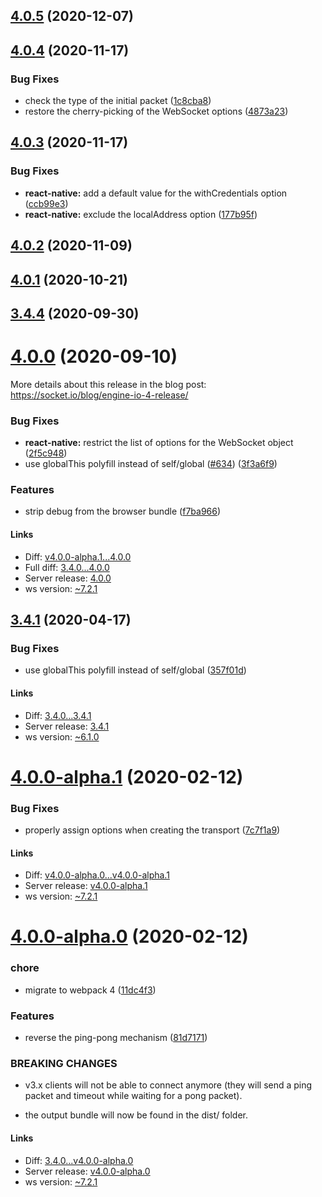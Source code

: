 ## [4.0.5](https://github.com/socketio/engine.io-client/compare/4.0.4...4.0.5) (2020-12-07)


## [4.0.4](https://github.com/socketio/engine.io-client/compare/4.0.3...4.0.4) (2020-11-17)


### Bug Fixes

* check the type of the initial packet ([1c8cba8](https://github.com/socketio/engine.io-client/commit/1c8cba8818e930205918a70f05c1164865842a48))
* restore the cherry-picking of the WebSocket options ([4873a23](https://github.com/socketio/engine.io-client/commit/4873a237f1ce5fcb18e255dd604d50dcfc624ea8))


## [4.0.3](https://github.com/socketio/engine.io-client/compare/4.0.2...4.0.3) (2020-11-17)


### Bug Fixes

* **react-native:** add a default value for the withCredentials option ([ccb99e3](https://github.com/socketio/engine.io-client/commit/ccb99e3718e8ee2c50960430d2bd6c12a3dcb0dc))
* **react-native:** exclude the localAddress option ([177b95f](https://github.com/socketio/engine.io-client/commit/177b95fe463ad049b35170f042a771380fdaedee))


## [4.0.2](https://github.com/socketio/engine.io-client/compare/4.0.1...4.0.2) (2020-11-09)


## [4.0.1](https://github.com/socketio/engine.io-client/compare/4.0.0...4.0.1) (2020-10-21)



## [3.4.4](https://github.com/socketio/engine.io-client/compare/3.4.3...3.4.4) (2020-09-30)



# [4.0.0](https://github.com/socketio/engine.io-client/compare/v4.0.0-alpha.1...4.0.0) (2020-09-10)

More details about this release in the blog post: https://socket.io/blog/engine-io-4-release/

### Bug Fixes

* **react-native:** restrict the list of options for the WebSocket object ([2f5c948](https://github.com/socketio/engine.io-client/commit/2f5c948abe8fd1c0fdb010e88f96bd933a3792ea))
* use globalThis polyfill instead of self/global ([#634](https://github.com/socketio/engine.io-client/issues/634)) ([3f3a6f9](https://github.com/socketio/engine.io-client/commit/3f3a6f991404ef601252193382d2d2029cff6c45))


### Features

* strip debug from the browser bundle ([f7ba966](https://github.com/socketio/engine.io-client/commit/f7ba966e53f4609f755880be8fa504f7252b0817))

#### Links

- Diff: [v4.0.0-alpha.1...4.0.0](https://github.com/socketio/engine.io-client/compare/v4.0.0-alpha.1...4.0.0)
- Full diff: [3.4.0...4.0.0](https://github.com/socketio/engine.io-client/compare/3.4.0...4.0.0)
- Server release: [4.0.0](https://github.com/socketio/engine.io/releases/tag/4.0.0)
- ws version: [~7.2.1](https://github.com/websockets/ws/releases/tag/7.2.1)


## [3.4.1](https://github.com/socketio/engine.io-client/compare/3.4.0...3.4.1) (2020-04-17)


### Bug Fixes

* use globalThis polyfill instead of self/global ([357f01d](https://github.com/socketio/engine.io-client/commit/357f01d90448d8565b650377bc7cabb351d991bd))

#### Links

- Diff: [3.4.0...3.4.1](https://github.com/socketio/engine.io-client/compare/3.4.0...3.4.1)
- Server release: [3.4.1](https://github.com/socketio/engine.io/releases/tag/3.4.1)
- ws version: [~6.1.0](https://github.com/websockets/ws/releases/tag/6.1.0)


# [4.0.0-alpha.1](https://github.com/socketio/engine.io-client/compare/v4.0.0-alpha.0...v4.0.0-alpha.1) (2020-02-12)


### Bug Fixes

* properly assign options when creating the transport ([7c7f1a9](https://github.com/socketio/engine.io-client/commit/7c7f1a9fe24856e3a155db1dc67d12d1586ffa37))

#### Links

- Diff: [v4.0.0-alpha.0...v4.0.0-alpha.1](https://github.com/socketio/engine.io-client/compare/v4.0.0-alpha.0...v4.0.0-alpha.1)
- Server release: [v4.0.0-alpha.1](https://github.com/socketio/engine.io/releases/tag/v4.0.0-alpha.1)
- ws version: [~7.2.1](https://github.com/websockets/ws/releases/tag/7.2.1)


# [4.0.0-alpha.0](https://github.com/socketio/engine.io-client/compare/3.4.0...v4.0.0-alpha.0) (2020-02-12)


### chore

* migrate to webpack 4 ([11dc4f3](https://github.com/socketio/engine.io-client/commit/11dc4f3a56d440f24b8a091485fef038d592bd6e))


### Features

* reverse the ping-pong mechanism ([81d7171](https://github.com/socketio/engine.io-client/commit/81d7171c6bb4053c802e3cc4b29a0e42dcf9c065))


### BREAKING CHANGES

* v3.x clients will not be able to connect anymore (they
will send a ping packet and timeout while waiting for a pong packet).

* the output bundle will now be found in the dist/ folder.


#### Links

- Diff: [3.4.0...v4.0.0-alpha.0](https://github.com/socketio/engine.io-client/compare/3.4.0...v4.0.0-alpha.0)
- Server release: [v4.0.0-alpha.0](https://github.com/socketio/engine.io/releases/tag/v4.0.0-alpha.0)
- ws version: [~7.2.1](https://github.com/websockets/ws/releases/tag/7.2.1)
